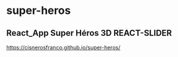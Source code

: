 # super-heros
## React_App Super Héros 3D REACT-SLIDER

https://cisnerosfranco.github.io/super-heros/
